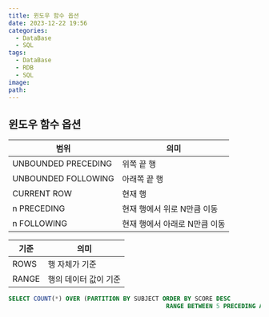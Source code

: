 ```yaml
---
title: 윈도우 함수 옵션
date: 2023-12-22 19:56
categories:
  - DataBase
  - SQL
tags:
  - DataBase
  - RDB
  - SQL
image: 
path:
---
```


## 윈도우 함수 옵션

|범위|의미|
|---|---|
|UNBOUNDED PRECEDING|위쪽 끝 행|
|UNBOUNDED FOLLOWING|아래쪽 끝 행|
|CURRENT ROW|현재 행|
|n PRECEDING|현재 행에서 위로 N만큼 이동|
|n FOLLOWING|현재 행에서 아래로 N만큼 이동|

|기준|의미|
|---|---|
|ROWS|행 자체가 기준|
|RANGE|행의 데이터 값이 기준|

```sql
SELECT COUNT(*) OVER (PARTITION BY SUBJECT ORDER BY SCORE DESC
											RANGE BETWEEN 5 PRECEDING AND 5 FOLLOWING) AS SIMILAR_COUNT --본인 점수 +-5점--
```
